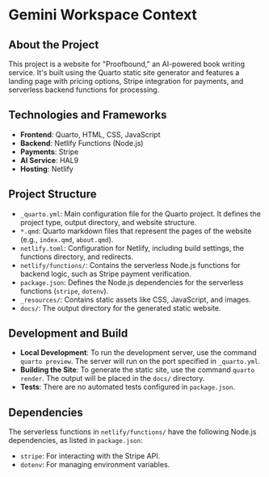 # Gemini Workspace Context

## About the Project

This project is a website for "Proofbound," an AI-powered book writing service. It's built using the Quarto static site generator and features a landing page with pricing options, Stripe integration for payments, and serverless backend functions for processing.

## Technologies and Frameworks

- **Frontend**: Quarto, HTML, CSS, JavaScript
- **Backend**: Netlify Functions (Node.js)
- **Payments**: Stripe
- **AI Service**: HAL9
- **Hosting**: Netlify

## Project Structure

- `_quarto.yml`: Main configuration file for the Quarto project. It defines the project type, output directory, and website structure.
- `*.qmd`: Quarto markdown files that represent the pages of the website (e.g., `index.qmd`, `about.qmd`).
- `netlify.toml`: Configuration for Netlify, including build settings, the functions directory, and redirects.
- `netlify/functions/`: Contains the serverless Node.js functions for backend logic, such as Stripe payment verification.
- `package.json`: Defines the Node.js dependencies for the serverless functions (`stripe`, `dotenv`).
- `_resources/`: Contains static assets like CSS, JavaScript, and images.
- `docs/`: The output directory for the generated static website.

## Development and Build

- **Local Development**: To run the development server, use the command `quarto preview`. The server will run on the port specified in `_quarto.yml`.
- **Building the Site**: To generate the static site, use the command `quarto render`. The output will be placed in the `docs/` directory.
- **Tests**: There are no automated tests configured in `package.json`.

## Dependencies

The serverless functions in `netlify/functions/` have the following Node.js dependencies, as listed in `package.json`:
- `stripe`: For interacting with the Stripe API.
- `dotenv`: For managing environment variables.
